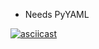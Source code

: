 - Needs PyYAML
  
[![asciicast](https://asciinema.org/a/593004.svg)](https://asciinema.org/a/593004)
